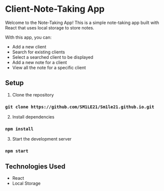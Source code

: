 # Client-Note-Taking App

Welcome to the Note-Taking App! This is a simple note-taking app built with React that uses local storage to store notes.

With this app, you can:

* Add a new client
* Search for existing clients
* Select a searched client to be displayed
* Add a new note for a client
* View all the note for a specific client

## Setup

1. Clone the repository
### `git clone https://github.com/SM1LE21/Sm1le21.github.io.git`

2. Install dependencies
### `npm install`

3. Start the development server
### `npm start`

## Technologies Used
* React
* Local Storage
